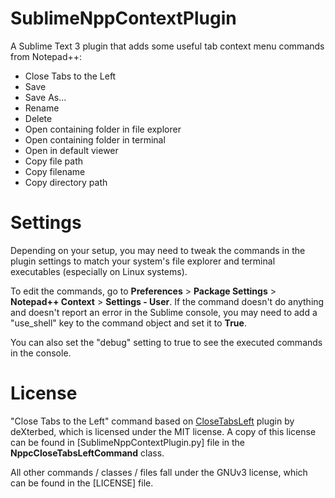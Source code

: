 # SublimeNppContextPlugin
A Sublime Text 3 plugin that adds some useful tab context menu commands from Notepad++:

- Close Tabs to the Left
- Save
- Save As...
- Rename
- Delete
- Open containing folder in file explorer
- Open containing folder in terminal
- Open in default viewer
- Copy file path
- Copy filename
- Copy directory path

# Settings
Depending on your setup, you may need to tweak the commands in the plugin settings to match your system's file explorer and terminal executables (especially on Linux systems).

To edit the commands, go to **Preferences** > **Package Settings** > **Notepad++ Context** > **Settings - User**. If the command doesn't do anything and doesn't report an error in the Sublime console, you may need to add a "use_shell" key to the command object and set it to **True**.

You can also set the "debug" setting to true to see the executed commands in the console.

# License
"Close Tabs to the Left" command based on [CloseTabsLeft](https://github.com/deXterbed/CloseTabsLeft) plugin by deXterbed, which is licensed under the MIT license. A copy of this license can be found in [SublimeNppContextPlugin.py] file in the **NppcCloseTabsLeftCommand** class.

All other commands / classes / files fall under the GNUv3 license, which can be found in the [LICENSE] file.

